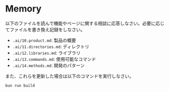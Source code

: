 # Memory

以下のファイルを読んで機能やページに関する相談に応答しなさい。必要に応じてファイルを書き換え記録をしなさい。

- `.ai/10.product.md`: 製品の概要
- `.ai/11.directories.md`: ディレクトリ
- `.ai/12.libraries.md`: ライブラリ
- `.ai/13.commands.md`: 使用可能なコマンド
- `.ai/14.methods.md`: 開発のパターン

また、これらを更新した場合は以下のコマンドを実行しなさい。

```
bun run build
```
